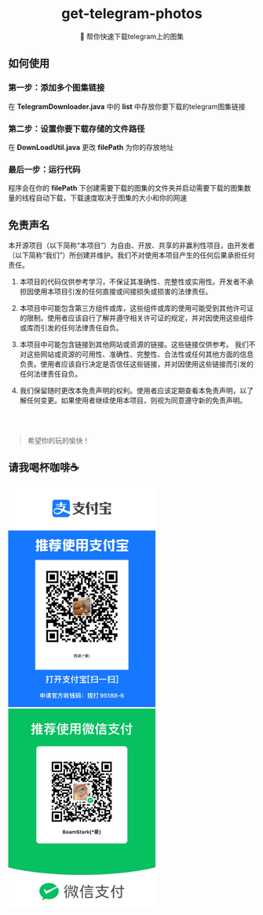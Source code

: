 <h1 align="center"> get-telegram-photos</h1>
<div align="center">
    🌁 帮你快速下载telegram上的图集
</div>

## 如何使用

### 第一步：添加多个图集链接
在 **TelegramDownloader.java** 中的 **list** 中存放你要下载的telegram图集链接

### 第二步：设置你要下载存储的文件路径
在 **DownLoadUtil.java** 更改 **filePath** 为你的存放地址

### 最后一步：运行代码
程序会在你的 **filePath** 下创建需要下载的图集的文件夹并启动需要下载的图集数量的线程自动下载，下载速度取决于图集的大小和你的网速


## 免责声名
本开源项目（以下简称“本项目”）为自由、开放、共享的非赢利性项目，由开发者（以下简称“我们”）所创建并维护。我们不对使用本项目产生的任何后果承担任何责任。
1. 本项目的代码仅供参考学习，不保证其准确性、完整性或实用性。开发者不承担因使用本项目引发的任何直接或间接损失或损害的法律责任。
2. 本项目中可能包含第三方组件或库，这些组件或库的使用可能受到其他许可证的限制。使用者应该自行了解并遵守相关许可证的规定，并对因使用这些组件或库而引发的任何法律责任自负。

3. 本项目中可能包含链接到其他网站或资源的链接。这些链接仅供参考。
我们不对这些网站或资源的可用性、准确性、完整性、合法性或任何其他方面的信息负责。使用者应该自行决定是否信任这些链接，并对因使用这些链接而引发的任何法律责任自负。
4. 我们保留随时更改本免责声明的权利。使用者应该定期查看本免责声明，以了解任何变更。如果使用者继续使用本项目，则视为同意遵守新的免责声明。


<br>
<br>

> 希望你的玩的愉快！

## 请我喝杯咖啡☕️
<img src="./src/public/IMG_6480.JPG" alt="" width="300">

<img src="./src/public/IMG_6479.JPG" alt="" width="300">
